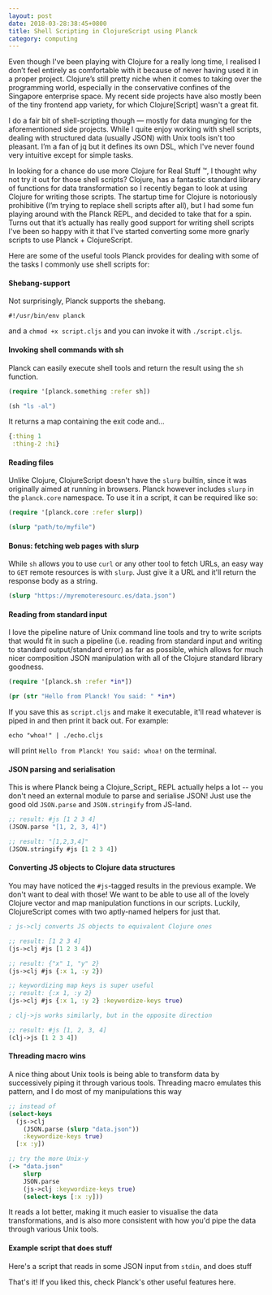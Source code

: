 ```yaml
---
layout: post
date: 2018-03-28:38:45+0800
title: Shell Scripting in ClojureScript using Planck
category: computing
---
```


Even though I've been playing with Clojure for a really long time, I realised I
don’t feel entirely as comfortable with it because of never having used it in a
proper project. Clojure’s still pretty niche when it comes to taking over the
programming world, especially in the conservative confines of the Singapore
enterprise space. My recent side projects have also mostly been of the tiny
frontend app variety, for which Clojure[Script] wasn't a great fit.

I do a fair bit of shell-scripting though — mostly for data munging for the
aforementioned side projects. While I quite enjoy working with shell scripts,
dealing with structured data (usually JSON) with Unix tools isn't too pleasant.
I’m a fan of jq but it defines its own DSL, which I've never found very
intuitive except for simple tasks.

In looking for a chance do use more Clojure for Real Stuff &trade;, I thought why
not try it out for those shell scripts? Clojure, has a fantastic standard
library of functions for data transformation so I recently began to look at
using Clojure for writing those scripts. The startup time for Clojure is
notoriously prohibitive (I’m trying to replace shell scripts after all), but I
had some fun playing around with the Planck REPL, and decided to take that for
a spin. Turns out that it’s actually has really good support for writing shell
scripts I've been so happy with it that I've started converting some more
gnarly scripts to use Planck + ClojureScript.

Here are some of the useful tools Planck provides for dealing with some of the
tasks I commonly use shell scripts for:

#### Shebang-support

Not surprisingly, Planck supports the shebang.

```shell
#!/usr/bin/env planck
```

and a `chmod +x script.cljs` and you can invoke it with `./script.cljs`.

#### Invoking shell commands with sh

Planck can easily execute shell tools and return the result using the `sh`
function.

```clojure
(require '[planck.something :refer sh])

(sh "ls -al")
```

It returns a map containing the exit code and...

```clojure
{:thing 1
 :thing-2 :hi}
```

#### Reading files

Unlike Clojure, ClojureScript doesn't have the `slurp` builtin, since it
was originally aimed at running in browsers. Planck however includes
`slurp` in the `planck.core` namespace. To use it in a script, it can be
required like so:

```clojure
(require '[planck.core :refer slurp])

(slurp "path/to/myfile")
```

#### Bonus: fetching web pages with slurp

While `sh` allows you to use `curl` or any other tool to fetch URLs, an easy
way to `GET` remote resources is with `slurp`. Just give it a URL and it'll
return the response body as a string.

```clojure
(slurp "https://myremoteresourc.es/data.json")
```

#### Reading from standard input

I love the pipeline nature of Unix command line tools and try to write scripts
that would fit in such a pipeline (i.e. reading from standard input and writing
to standard output/standard error) as far as possible, which allows for much
nicer composition JSON manipulation with all of the Clojure standard library
goodness.

```clojure
(require '[planck.sh :refer *in*])

(pr (str "Hello from Planck! You said: " *in*)
```

If you save this as `script.cljs` and make it executable, it'll read whatever
is piped in and then print it back out. For example:

```shell
echo "whoa!" | ./echo.cljs
```

will print `Hello from Planck! You said: whoa!` on the terminal.

#### JSON parsing and serialisation

This is where Planck being a Clojure_Script_ REPL actually helps a lot -- you
don't need an external module to parse and serialise JSON! Just use the good
old `JSON.parse` and `JSON.stringify` from JS-land.

```clojure
;; result: #js [1 2 3 4]
(JSON.parse "[1, 2, 3, 4]")

;; result: "[1,2,3,4]"
(JSON.stringify #js [1 2 3 4])
```

#### Converting JS objects to Clojure data structures

You may have noticed the `#js`-tagged results in the previous example. We don't
want to deal with those! We want to be able to use all of the lovely Clojure
vector and map manipulation functions in our scripts. Luckily, ClojureScript
comes with two aptly-named helpers for just that.

```clojure
; js->clj converts JS objects to equivalent Clojure ones

;; result: [1 2 3 4]
(js->clj #js [1 2 3 4])

;; result: {"x" 1, "y" 2}
(js->clj #js {:x 1, :y 2})

;; keywordizing map keys is super useful
;; result: {:x 1, :y 2}
(js->clj #js {:x 1, :y 2} :keywordize-keys true)

; clj->js works similarly, but in the opposite direction

;; result: #js [1, 2, 3, 4]
(clj->js [1 2 3 4])
```

#### Threading macro wins

A nice thing about Unix tools is being able to transform data by successively
piping it through various tools. Threading macro emulates this pattern, and I
do most of my manipulations this way

```clojure
;; instead of
(select-keys
  (js->clj
    (JSON.parse (slurp "data.json"))
    :keywordize-keys true)
  [:x :y])

;; try the more Unix-y
(-> "data.json"
    slurp
    JSON.parse
    (js->clj :keywordize-keys true)
    (select-keys [:x :y]))
```

It reads a lot better, making it much easier to visualise the data
transformations, and is also more consistent with how you'd pipe the data
through various Unix tools.

#### Example script that does stuff

Here's a script that reads in some JSON input from `stdin`, and does stuff

That's it! If you liked this, check Planck's other useful features here.
